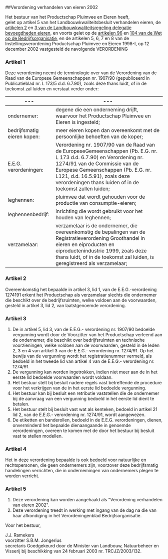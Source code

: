 <meta http-equiv='Content-Type' content='text/html; charset=utf-8' />

##Verordening verhandelen van eieren 2002

Het bestuur van het Productschap Pluimvee en Eieren heeft,  
gelet op artikel 5 van het Landbouwkwaliteitsbesluit verhandelen eieren, de [artikelen 2](../../../../../../../ministeriele-regeling/landbouwkwaliteitsregeling/delegatie/bevoegdheden/eieren/BWBR0014118/README.md) en [3 van de Landbouwkwaliteitsregeling delegatie bevoegdheden eieren](../../../../../../../ministeriele-regeling/landbouwkwaliteitsregeling/delegatie/bevoegdheden/eieren/BWBR0014118/README.md), en voorts gelet op de [artikelen 96](../../../../../../../wet/wet/op/de/bedrijfsorganisatie/BWBR0002058/README.md) en [104 van de Wet op de Bedrijfsorganisatie](../../../../../../../wet/wet/op/de/bedrijfsorganisatie/BWBR0002058/README.md), en de artikelen 5, 6, 7 en 8 van de Instellingsverordening Productschap Pluimvee en Eieren 1998-I,
op 12 december 2002 vastgesteld de navolgende VERORDENING    

### Artikel  1  

Deze verordening neemt de terminologie over van de Verordening van de Raad van de Europese Gemeenschappen nr. 1907/90 (gepubliceerd in Publicatieblad nr. L 173/5 d.d. 6.7.90), zoals deze thans luidt, of in de toekomst zal luiden en verstaat verder onder:  

| --- | --- |
|---|---|
| ondernemer:  | degene die een onderneming drijft, waarvoor het Productschap Pluimvee en Eieren is ingesteld;  |
| bedrijfsmatig eieren kopen:  | meer eieren kopen dan overeenkomt met de persoonlijke behoeften van de koper;  |
| E.E.G. verordeningen:  | Verordening nr. 1907/90 van de Raad van de EuropeseGemeenschappen (Pb. E.G. nr. L 173 d.d. 6.7.90) en Verordening nr. 1274/91 van de Commissie van de Europese Gemeenschappen (Pb. E.G. nr. L121, d.d. 16.5.91), zoals deze verordeningen thans luiden of in de toekomst zullen luiden;  |
| leghennen:  | pluimvee dat wordt gehouden voor de productie van consumptie-eieren;  |
| leghennenbedrijf:  | inrichting die wordt gebruikt voor het houden van leghennen;  |
| verzamelaar:  | verzamelaar is de ondernemer, die overeenkomstig de bepalingen van de Registratieverordening Groothandel in eieren en eiproducten en eiproductenindustrie 1999, zoals deze thans luidt, of in de toekomst zal luiden, is geregistreerd als verzamelaar;  |

### Artikel  2  

Overeenkomstig het bepaalde in artikel 3, lid 1, van de E.E.G.-verordening 1274191 erkent het Productschap als verzamelaar slechts die ondernemer die beschikt over de bedrijfsruimten, welke voldoen aan de voorwaarden, gesteld in artikel 3, lid 2, van laatstgenoemde verordening.  

### Artikel  3  

1.  De in artikel 5, lid 3, van de E.E.G.- verordening nr. 1907/90 bedoelde vergunning wordt door de Voorzitter van het Productschap verleend aan de ondernemer, die beschikt over bedrijfsruimten en technische voorzieningen, welke voldoen aan de voorwaarden, gesteld in de leden 2, 3 en 4 van artikel 3 van de E.E.G.- verordening nr. 1274/91. Op het bewijs van de vergunning wordt het registratienummer vermeld, als bedoeld in het tweede lid van artikel 4 van de E.E.G.- verordening nr. 1274/91.   
2.  De vergunning kan worden ingetrokken, indien niet meer aan de in het eerste lid bedoelde voorwaarden wordt voldaan.   
3.  Het bestuur stelt bij besluit nadere regels vast betreffende de procedure voor het verkrijgen van de in het eerste lid bedoelde vergunning.   
4.  Het bestuur kan bij besluit een retributie vaststellen die de ondernemer bij de aanvraag van een vergunning bedoeld in het eerste lid dient te betalen.   
5.  Het bestuur stelt bij besluit vast wat als kenteken, bedoeld in artikel 21 lid 2, van de E.E.G.- verordening nr. 1274/91, wordt aangewezen.   
6.  De etiketten en banderollen, bedoeld in de E.E.G. verordeningen, dienen, onverminderd het bepaalde dienaangaande in genoemde verordeningen, overeen te komen met de door het bestuur bij besluit vast te stellen modellen.   

### Artikel  4  

Het in deze verordening bepaalde is ook bedoeld voor natuurlijke en rechtspersonen, die geen ondernemers zijn, voorzover deze bedrijfsmatig handelingen verrichten, die in ondernemingen van ondernemers plegen te worden verricht.  

### Artikel  5  

1.  Deze verordening kan worden aangehaald als "Verordening verhandelen van eieren 2002".   
2.  Deze verordening treedt in werking met ingang van de dag na die van haar afkondiging in het Verordeningenblad Bedrijfsorganisatie.   

Voor het bestuur,  

J.J. Ramekers  
voorzitter 
S.B.M. Jongerius  
secretaris    Goedgekeurd door de Minister van Landbouw, Natuurbeheer en Visserij bij beschikking van 24 februari 2003 nr. TRCJZ/2003/132.    
